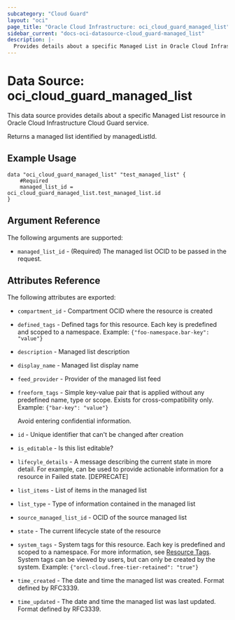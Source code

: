 ```yaml
---
subcategory: "Cloud Guard"
layout: "oci"
page_title: "Oracle Cloud Infrastructure: oci_cloud_guard_managed_list"
sidebar_current: "docs-oci-datasource-cloud_guard-managed_list"
description: |-
  Provides details about a specific Managed List in Oracle Cloud Infrastructure Cloud Guard service
---
```


# Data Source: oci_cloud_guard_managed_list
This data source provides details about a specific Managed List resource in Oracle Cloud Infrastructure Cloud Guard service.

Returns a managed list identified by managedListId.

## Example Usage

```hcl
data "oci_cloud_guard_managed_list" "test_managed_list" {
	#Required
	managed_list_id = oci_cloud_guard_managed_list.test_managed_list.id
}
```

## Argument Reference

The following arguments are supported:

* `managed_list_id` - (Required) The managed list OCID to be passed in the request.


## Attributes Reference

The following attributes are exported:

* `compartment_id` - Compartment OCID where the resource is created
* `defined_tags` - Defined tags for this resource. Each key is predefined and scoped to a namespace. Example: `{"foo-namespace.bar-key": "value"}` 
* `description` - Managed list description
* `display_name` - Managed list display name
* `feed_provider` - Provider of the managed list feed
* `freeform_tags` - Simple key-value pair that is applied without any predefined name, type or scope. Exists for cross-compatibility only. Example: `{"bar-key": "value"}`

	Avoid entering confidential information. 
* `id` - Unique identifier that can't be changed after creation
* `is_editable` - Is this list editable?
* `lifecyle_details` - A message describing the current state in more detail. For example, can be used to provide actionable information for a resource in Failed state. [DEPRECATE]
* `list_items` - List of items in the managed list
* `list_type` - Type of information contained in the managed list
* `source_managed_list_id` - OCID of the source managed list
* `state` - The current lifecycle state of the resource
* `system_tags` - System tags for this resource. Each key is predefined and scoped to a namespace. For more information, see [Resource Tags](https://docs.cloud.oracle.com/iaas/Content/General/Concepts/resourcetags.htm). System tags can be viewed by users, but can only be created by the system.  Example: `{"orcl-cloud.free-tier-retained": "true"}` 
* `time_created` - The date and time the managed list was created. Format defined by RFC3339.
* `time_updated` - The date and time the managed list was last updated. Format defined by RFC3339.

